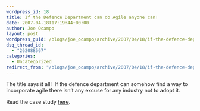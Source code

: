 ```yaml
---
wordpress_id: 18
title: If the Defence Department can do Agile anyone can!
date: 2007-04-18T17:19:44+00:00
author: Joe Ocampo
layout: post
wordpress_guid: /blogs/joe_ocampo/archive/2007/04/18/if-the-defence-department-can-do-agile-anyone-can.aspx
dsq_thread_id:
  - "262088567"
categories:
  - Uncategorized
redirect_from: "/blogs/joe_ocampo/archive/2007/04/18/if-the-defence-department-can-do-agile-anyone-can.aspx/"
---
```

The title says it all!&nbsp; If the defence department can somehow find a way to incorporate agile there isn&#8217;t any excuse for any industry not to adopt it.

Read the case study [here](http://www.agilejournal.com/content/view/313/33/).